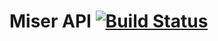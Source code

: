 # Miser API [![Build Status](https://travis-ci.org/cintrzyk/miserapi.svg?branch=master)](https://travis-ci.org/cintrzyk/miserapi)
